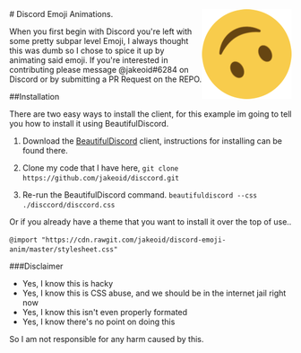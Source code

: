 <img src="icon.gif" align="right" />
# Discord Emoji Animations.

When you first begin with Discord you're left with some pretty subpar level Emoji, I always thought this was dumb so I chose to spice it up by animating said emoji. If you're interested in contributing please message @jakeoid#6284 on Discord or by submitting a PR Request on the REPO.

##Installation

There are two easy ways to install the client, for this example im going to tell you how to install it using BeautifulDiscord. 

1. Download the [BeautifulDiscord](https://github.com/leovoel/BeautifulDiscord) client, instructions for installing can be found there.

2. Clone my code that I have here,
```git clone https://github.com/jakeoid/disccord.git```

3. Re-run the BeautifulDiscord command.
```beautifuldiscord --css ./disccord/disccord.css``` 

Or if you already have a theme that you want to install it over the top of use..

```@import "https://cdn.rawgit.com/jakeoid/discord-emoji-anim/master/stylesheet.css"```

###Disclaimer

 - Yes, I know this is hacky
 - Yes, I know this is CSS abuse, and we should be in the internet jail right now
 - Yes, I know this isn't even properly formated
 - Yes, I know there's no point on doing this

So I am not responsible for any harm caused by this.